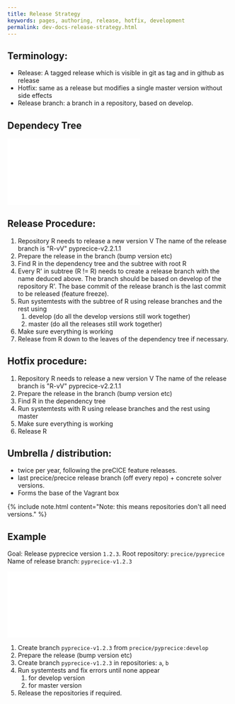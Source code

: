 ```yaml
---
title: Release Strategy
keywords: pages, authoring, release, hotfix, development
permalink: dev-docs-release-strategy.html
---
```


## Terminology:

- Release: A tagged release which is visible in git as tag and in github as release
- Hotfix: same as a release but modifies a single master version without side effects
- Release branch: a branch in a repository, based on develop.


## Dependecy Tree

![](images/docs/dev-docs-repository-dependencies.pdf)

## Release Procedure:

1. Repository R needs to release a new version V
   The name of the release branch is "R-vV" pyprecice-v2.2.1.1
2. Prepare the release in the branch (bump version etc)
3. Find R in the dependency tree and the subtree with root R
4. Every R' in subtree (R != R) needs to create a release branch with the name deduced above.
   The branch should be based on develop of the repository R'. The base commit of the release branch is the last commit to be released (feature freeze).
6. Run systemtests with the subtree of R using release branches and the rest using
   1. develop (do all the develop versions still work together)
   2. master (do all the releases still work together)
7. Make sure everything is working
8. Release from R down to the leaves of the dependency tree if necessary.

## Hotfix procedure:

1. Repository R needs to release a new version V
   The name of the release branch is "R-vV" pyprecice-v2.2.1.1
2. Prepare the release in the branch (bump version etc)
3. Find R in the dependency tree
5. Run systemtests with R using release branches and the rest using master
6. Make sure everything is working
7. Release R


## Umbrella / distribution:

- twice per year, following the preCICE feature releases.
- last precice/precice release branch (off every repo) + concrete solver versions.
- Forms the base of the Vagrant box

{% include note.html content="Note: this means repositories don't all need versions." %}

## Example

Goal: Release pyprecice version `1.2.3`.
Root repository: `precice/pyprecice`
Name of release branch: `pyprecice-v1.2.3`

![](images/docs/dev-docs-repository-release-example.pdf)

1. Create branch `pyprecice-v1.2.3` from `precice/pyprecice:develop`
2. Prepare the release (bump version etc)
3. Create branch `pyprecice-v1.2.3` in repositories:
   `a`, `b`
4. Run systemtests and fix errors until none appear
    1. for develop version
    2. for master version
5. Release the repositories if required.

